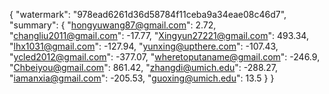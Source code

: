 {
    "watermark": "978ead6261d36d58784f11ceba9a34eae08c46d7", 
    "summary": {
        "hongyuwang87@gmail.com": 2.72, 
        "changliu2011@gmail.com": -17.77, 
        "Xingyun27221@gmail.com": 493.34, 
        "lhx1031@gmail.com": -127.94, 
        "yunxing@upthere.com": -107.43, 
        "ycled2012@gmail.com": -377.07, 
        "wheretoputaname@gmail.com": -246.9, 
        "Chbeiyou@gmail.com": 861.42, 
        "zhangdi@umich.edu": -288.27, 
        "iamanxia@gmail.com": -205.53, 
        "guoxing@umich.edu": 13.5
    }
}